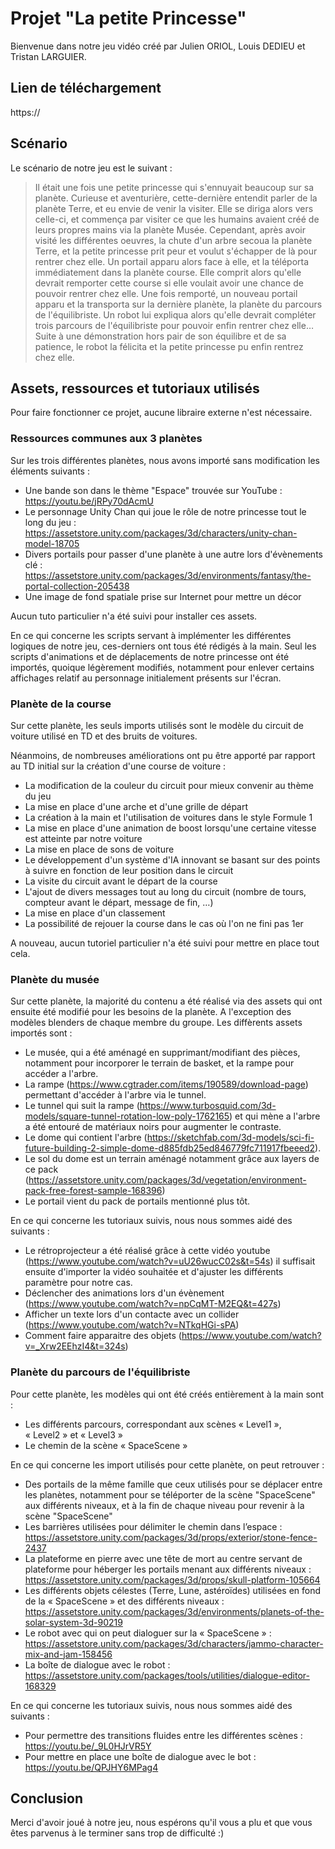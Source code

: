 # Projet "La petite Princesse"

Bienvenue dans notre jeu vidéo créé par Julien ORIOL, Louis DEDIEU et Tristan LARGUIER.

## Lien de téléchargement

https://

## Scénario

Le scénario de notre jeu est le suivant :
> Il était une fois une petite princesse qui s'ennuyait beaucoup sur sa planète. Curieuse et aventurière, cette-dernière entendit parler de la planète Terre, et eu envie de venir la visiter. 
Elle se diriga alors vers celle-ci, et commença par visiter ce que les humains avaient créé de leurs propres mains via la planète Musée. Cependant, après avoir visité les différentes oeuvres, la chute d'un arbre secoua la planète Terre, et la petite princesse prit peur et voulut s'échapper de là pour rentrer chez elle. Un portail apparu alors face à elle, et la téléporta immédiatement dans la planète course. Elle comprit alors qu'elle devrait remporter cette course si elle voulait avoir une chance de pouvoir rentrer chez elle. Une fois remporté, un nouveau portail apparu et la transporta sur la dernière planète, la planète du parcours de l'équilibriste. Un robot lui expliqua alors qu'elle devrait compléter trois parcours de l'équilibriste pour pouvoir enfin rentrer chez elle… Suite à une démonstration hors pair de son équilibre et de sa patience, le robot la félicita et la petite princesse pu enfin rentrez chez elle.

## Assets, ressources et tutoriaux utilisés

Pour faire fonctionner ce projet, aucune libraire externe n'est nécessaire.

### Ressources communes aux 3 planètes

Sur les trois différentes planètes, nous avons importé sans modification les éléments suivants :
- Une bande son dans le thème "Espace" trouvée sur YouTube : https://youtu.be/jRPy70dAcmU
- Le personnage Unity Chan qui joue le rôle de notre princesse tout le long du jeu : https://assetstore.unity.com/packages/3d/characters/unity-chan-model-18705
- Divers portails pour passer d'une planète à une autre lors d'évènements clé : https://assetstore.unity.com/packages/3d/environments/fantasy/the-portal-collection-205438
- Une image de fond spatiale prise sur Internet pour mettre un décor

Aucun tuto particulier n'a été suivi pour installer ces assets.

En ce qui concerne les scripts servant à implémenter les différentes logiques de notre jeu, ces-derniers ont tous été rédigés à la main. Seul les scripts d'animations et de déplacements de notre princesse ont été importés, quoique légèrement modifiés, notamment pour enlever certains affichages relatif au personnage initialement présents sur l'écran.

### Planète de la course

Sur cette planète, les seuls imports utilisés sont le modèle du circuit de voiture utilisé en TD et des bruits de voitures.

Néanmoins, de nombreuses améliorations ont pu être apporté par rapport au TD initial sur la création d'une course de voiture :
- La modification de la couleur du circuit pour mieux convenir au thème du jeu
- La mise en place d'une arche et d'une grille de départ
- La création à la main et l'utilisation de voitures dans le style Formule 1
- La mise en place d'une animation de boost lorsqu'une certaine vitesse est atteinte par notre voiture
- La mise en place de sons de voiture
- Le développement d'un système d'IA innovant se basant sur des points à suivre en fonction de leur position dans le circuit
- La visite du circuit avant le départ de la course
- L'ajout de divers messages tout au long du circuit (nombre de tours, compteur avant le départ, message de fin, …)
- La mise en place d'un classement
- La possibilité de rejouer la course dans le cas où l'on ne fini pas 1er

A nouveau, aucun tutoriel particulier n'a été suivi pour mettre en place tout cela.

### Planète du musée

Sur cette planète, la majorité du contenu a été réalisé via des assets qui ont ensuite été modifié pour les besoins de la planète. A l'exception des modèles blenders de chaque membre du groupe.
Les diffèrents assets importés sont :
- Le musée, qui a été aménagé en supprimant/modifiant des pièces, notamment pour incorporer le terrain de basket, et la rampe pour accéder a l'arbre.
- La rampe (https://www.cgtrader.com/items/190589/download-page) permettant d'accéder à l'arbre via le tunnel. 
- Le tunnel qui suit la rampe (https://www.turbosquid.com/3d-models/square-tunnel-rotation-low-poly-1762165) et qui mène a l'arbre a été entouré de matériaux noirs pour augmenter le contraste.
- Le dome qui contient l'arbre (https://sketchfab.com/3d-models/sci-fi-future-building-2-simple-dome-d885fdb25ed846779fc711917fbeeed2).
- Le sol du dome est un terrain aménagé notamment grâce aux layers de ce pack (https://assetstore.unity.com/packages/3d/vegetation/environment-pack-free-forest-sample-168396)
- Le portail vient du pack de portails mentionné plus tôt.

En ce qui concerne les tutoriaux suivis, nous nous sommes aidé des suivants :
- Le rétroprojecteur a été réalisé grâce à cette vidéo youtube (https://www.youtube.com/watch?v=uU26wucC02s&t=54s) il suffisait ensuite d'importer la vidéo souhaitée et d'ajuster les différents paramètre pour notre cas.
- Déclencher des animations lors d'un évènement (https://www.youtube.com/watch?v=npCqMT-M2EQ&t=427s)
- Afficher un texte lors d'un contacte avec un collider (https://www.youtube.com/watch?v=NTkqHGi-sPA)
- Comment faire apparaitre des objets (https://www.youtube.com/watch?v=_Xrw2EEhzI4&t=324s)



### Planète du parcours de l'équilibriste

Pour cette planète, les modèles qui ont été créés entièrement à la main sont :
- Les différents parcours, correspondant aux scènes « Level1 », « Level2 » et « Level3 »
- Le chemin de la scène « SpaceScene »

En ce qui concerne les import utilisés pour cette planète, on peut retrouver :
- Des portails de la même famille que ceux utilisés pour se déplacer entre les planètes, notamment pour se téléporter de la scène "SpaceScene" aux différents niveaux, et à la fin de chaque niveau pour revenir à la scène "SpaceScene"
- Les barrières utilisées pour délimiter le chemin dans l’espace : https://assetstore.unity.com/packages/3d/props/exterior/stone-fence-2437
- La plateforme en pierre avec une tête de mort au centre servant de plateforme pour héberger les portails menant aux différents niveaux : https://assetstore.unity.com/packages/3d/props/skull-platform-105664
- Les différents objets célestes (Terre, Lune, astéroïdes) utilisées en fond de la « SpaceScene » et des différents niveaux : https://assetstore.unity.com/packages/3d/environments/planets-of-the-solar-system-3d-90219
- Le robot avec qui on peut dialoguer sur la « SpaceScene » : https://assetstore.unity.com/packages/3d/characters/jammo-character-mix-and-jam-158456
- La boîte de dialogue avec le robot : https://assetstore.unity.com/packages/tools/utilities/dialogue-editor-168329

En ce qui concerne les tutoriaux suivis, nous nous sommes aidé des suivants :
- Pour permettre des transitions fluides entre les différentes scènes : https://youtu.be/_9L0HJrVR5Y
- Pour mettre en place une boîte de dialogue avec le bot : https://youtu.be/QPJHY6MPag4

## Conclusion

Merci d'avoir joué à notre jeu, nous espérons qu'il vous a plu et que vous êtes parvenus à le terminer sans trop de difficulté :)